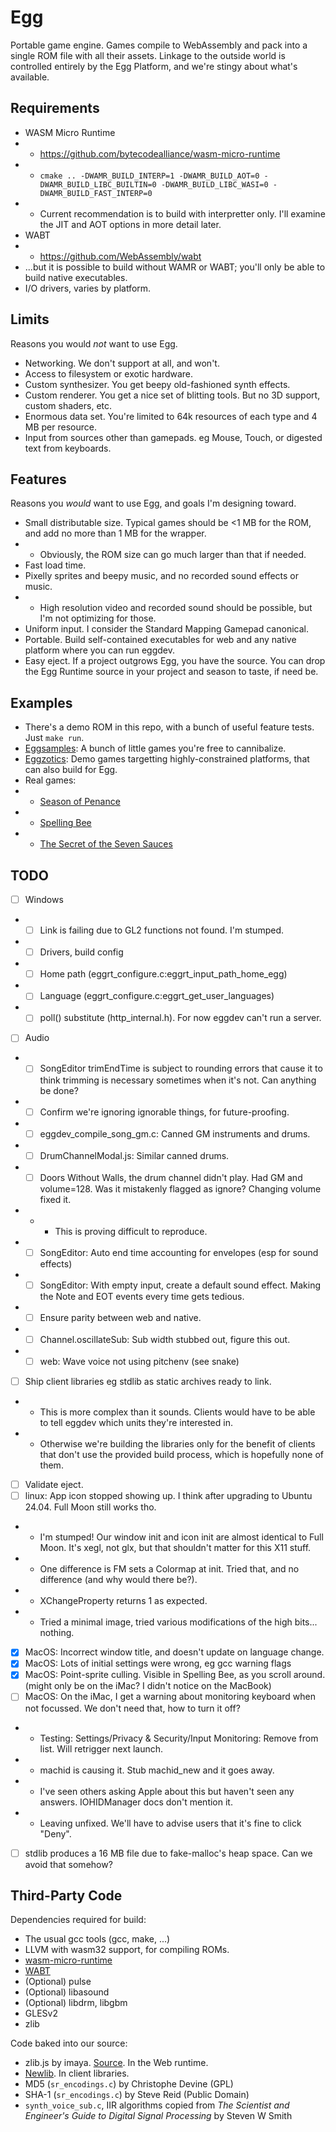 # Egg

Portable game engine.
Games compile to WebAssembly and pack into a single ROM file with all their assets.
Linkage to the outside world is controlled entirely by the Egg Platform, and we're stingy about what's available.

## Requirements

- WASM Micro Runtime
- - https://github.com/bytecodealliance/wasm-micro-runtime
- - `cmake .. -DWAMR_BUILD_INTERP=1 -DWAMR_BUILD_AOT=0 -DWAMR_BUILD_LIBC_BUILTIN=0 -DWAMR_BUILD_LIBC_WASI=0 -DWAMR_BUILD_FAST_INTERP=0`
- - Current recommendation is to build with interpretter only. I'll examine the JIT and AOT options in more detail later.
- WABT
- - https://github.com/WebAssembly/wabt
- ...but it is possible to build without WAMR or WABT; you'll only be able to build native executables.
- I/O drivers, varies by platform.

## Limits

Reasons you would *not* want to use Egg.

- Networking. We don't support at all, and won't.
- Access to filesystem or exotic hardware.
- Custom synthesizer. You get beepy old-fashioned synth effects.
- Custom renderer. You get a nice set of blitting tools. But no 3D support, custom shaders, etc.
- Enormous data set. You're limited to 64k resources of each type and 4 MB per resource.
- Input from sources other than gamepads. eg Mouse, Touch, or digested text from keyboards.

## Features

Reasons you *would* want to use Egg, and goals I'm designing toward.

- Small distributable size. Typical games should be <1 MB for the ROM, and add no more than 1 MB for the wrapper.
- - Obviously, the ROM size can go much larger than that if needed.
- Fast load time.
- Pixelly sprites and beepy music, and no recorded sound effects or music.
- - High resolution video and recorded sound should be possible, but I'm not optimizing for those.
- Uniform input. I consider the Standard Mapping Gamepad canonical.
- Portable. Build self-contained executables for web and any native platform where you can run eggdev.
- Easy eject. If a project outgrows Egg, you have the source. You can drop the Egg Runtime source in your project and season to taste, if need be.

## Examples

- There's a demo ROM in this repo, with a bunch of useful feature tests. Just `make run`.
- [Eggsamples](https://github.com/aksommerville/eggsamples): A bunch of little games you're free to cannibalize.
- [Eggzotics](https://github.com/aksommerville/eggzotics): Demo games targetting highly-constrained platforms, that can also build for Egg.
- Real games:
- - [Season of Penance](https://github.com/aksommerville/penance)
- - [Spelling Bee](https://github.com/aksommerville/spellingbee)
- - [The Secret of the Seven Sauces](https://github.com/aksommerville/sevensauces)

## TODO

- [ ] Windows
- - [ ] Link is failing due to GL2 functions not found. I'm stumped.
- - [ ] Drivers, build config
- - [ ] Home path (eggrt_configure.c:eggrt_input_path_home_egg)
- - [ ] Language (eggrt_configure.c:eggrt_get_user_languages)
- - [ ] poll() substitute (http_internal.h). For now eggdev can't run a server.
- [ ] Audio
- - [ ] SongEditor trimEndTime is subject to rounding errors that cause it to think trimming is necessary sometimes when it's not. Can anything be done?
- - [ ] Confirm we're ignoring ignorable things, for future-proofing.
- - [ ] eggdev_compile_song_gm.c: Canned GM instruments and drums.
- - [ ] DrumChannelModal.js: Similar canned drums.
- - [ ] Doors Without Walls, the drum channel didn't play. Had GM and volume=128. Was it mistakenly flagged as ignore? Changing volume fixed it.
- - - This is proving difficult to reproduce.
- - [ ] SongEditor: Auto end time accounting for envelopes (esp for sound effects)
- - [ ] SongEditor: With empty input, create a default sound effect. Making the Note and EOT events every time gets tedious.
- - [ ] Ensure parity between web and native.
- - [ ] Channel.oscillateSub: Sub width stubbed out, figure this out.
- - [ ] web: Wave voice not using pitchenv (see snake)
- [ ] Ship client libraries eg stdlib as static archives ready to link.
- - This is more complex than it sounds. Clients would have to be able to tell eggdev which units they're interested in.
- - Otherwise we're building the libraries only for the benefit of clients that don't use the provided build process, which is hopefully none of them.
- [ ] Validate eject.
- [ ] linux: App icon stopped showing up. I think after upgrading to Ubuntu 24.04. Full Moon still works tho.
- - I'm stumped! Our window init and icon init are almost identical to Full Moon. It's xegl, not glx, but that shouldn't matter for this X11 stuff.
- - One difference is FM sets a Colormap at init. Tried that, and no difference (and why would there be?).
- - XChangeProperty returns 1 as expected.
- - Tried a minimal image, tried various modifications of the high bits... nothing.
- [x] MacOS: Incorrect window title, and doesn't update on language change.
- [x] MacOS: Lots of initial settings were wrong, eg gcc warning flags
- [x] MacOS: Point-sprite culling. Visible in Spelling Bee, as you scroll around. (might only be on the iMac? I didn't notice on the MacBook)
- [ ] MacOS: On the iMac, I get a warning about monitoring keyboard when not focussed. We don't need that, how to turn it off?
- - Testing: Settings/Privacy & Security/Input Monitoring: Remove from list. Will retrigger next launch.
- - machid is causing it. Stub machid_new and it goes away.
- - I've seen others asking Apple about this but haven't seen any answers. IOHIDManager docs don't mention it.
- - Leaving unfixed. We'll have to advise users that it's fine to click "Deny".
- [ ] stdlib produces a 16 MB file due to fake-malloc's heap space. Can we avoid that somehow?

## Third-Party Code

Dependencies required for build:
- The usual gcc tools (gcc, make, ...)
- LLVM with wasm32 support, for compiling ROMs.
- [wasm-micro-runtime](https://github.com/bytecodealliance/wasm-micro-runtime)
- [WABT](https://github.com/WebAssembly/wabt)
- (Optional) pulse
- (Optional) libasound
- (Optional) libdrm, libgbm
- GLESv2
- zlib

Code baked into our source:
- zlib.js by imaya. [Source](https://github.com/imaya/zlib.js). In the Web runtime.
- [Newlib](https://sourceware.org/newlib/). In client libraries.
- MD5 (`sr_encodings.c`) by Christophe Devine (GPL)
- SHA-1 (`sr_encodings.c`) by Steve Reid (Public Domain)
- `synth_voice_sub.c`, IIR algorithms copied from _The Scientist and Engineer's Guide to Digital Signal Processing_ by Steven W Smith
